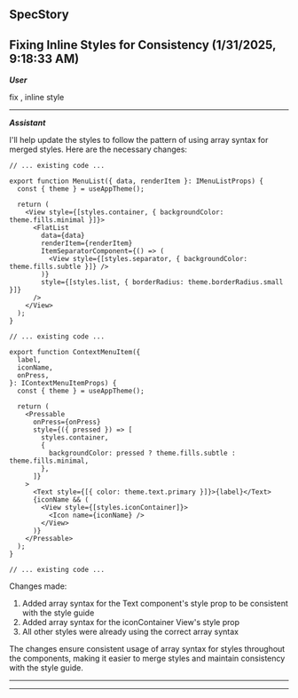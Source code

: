 ## SpecStory

## Fixing Inline Styles for Consistency (1/31/2025, 9:18:33 AM)

_**User**_

fix , inline style

---

_**Assistant**_

I'll help update the styles to follow the pattern of using array syntax for merged styles. Here are the necessary changes:

```typescript:design-system/context-menu/context-menu-item.tsx
// ... existing code ...

export function MenuList({ data, renderItem }: IMenuListProps) {
  const { theme } = useAppTheme();

  return (
    <View style={[styles.container, { backgroundColor: theme.fills.minimal }]}>
      <FlatList
        data={data}
        renderItem={renderItem}
        ItemSeparatorComponent={() => (
          <View style={[styles.separator, { backgroundColor: theme.fills.subtle }]} />
        )}
        style={[styles.list, { borderRadius: theme.borderRadius.small }]}
      />
    </View>
  );
}

// ... existing code ...

export function ContextMenuItem({
  label,
  iconName,
  onPress,
}: IContextMenuItemProps) {
  const { theme } = useAppTheme();

  return (
    <Pressable
      onPress={onPress}
      style={({ pressed }) => [
        styles.container,
        {
          backgroundColor: pressed ? theme.fills.subtle : theme.fills.minimal,
        },
      ]}
    >
      <Text style={[{ color: theme.text.primary }]}>{label}</Text>
      {iconName && (
        <View style={[styles.iconContainer]}>
          <Icon name={iconName} />
        </View>
      )}
    </Pressable>
  );
}

// ... existing code ...
```

Changes made:
1. Added array syntax for the Text component's style prop to be consistent with the style guide
2. Added array syntax for the iconContainer View's style prop
3. All other styles were already using the correct array syntax

The changes ensure consistent usage of array syntax for styles throughout the components, making it easier to merge styles and maintain consistency with the style guide.

---



---

